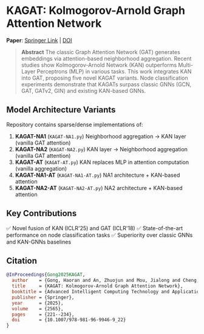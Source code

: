 # KAGAT: Kolmogorov-Arnold Graph Attention Network

**Paper**: [Springer Link](https://link.springer.com/chapter/10.1007/978-981-96-9946-9_22) | [DOI](https://doi.org/10.1007/978-981-96-9946-9_22)

> **Abstract**
> The classic Graph Attention Network (GAT) generates embeddings via attention-based neighborhood aggregation. Recent studies show Kolmogorov-Arnold Network (KAN) outperforms Multi-Layer Perceptrons (MLP) in various tasks. This work integrates KAN into GAT, proposing five novel KAGAT variants. Node classification experiments demonstrate that KAGATs surpass classic GNNs (GCN, GAT, GATv2, GIN) and existing KAN-based GNNs.

## Model Architecture Variants
Repository contains sparse/dense implementations of:
1. **KAGAT-NA1** (`KAGAT-NA1.py`)
   Neighborhood aggregation → KAN layer (vanilla GAT attention)
2. **KAGAT-NA2** (`KAGAT-NA2.py`)
   KAN layer → Neighborhood aggregation (vanilla GAT attention)
3. **KAGAT-AT** (`KAGAT-AT.py`)
   KAN replaces MLP in attention computation (vanilla aggregation)
4. **KAGAT-NA1-AT** (`KAGAT-NA1-AT.py`)
   NA1 architecture + KAN-based attention
5. **KAGAT-NA2-AT** (`KAGAT-NA2-AT.py`)
   NA2 architecture + KAN-based attention

## Key Contributions
✅ Novel fusion of KAN (ICLR'25) and GAT (ICLR'18)
✅ State-of-the-art performance on node classification tasks
✅ Superiority over classic GNNs and KAN-GNNs baselines

## Citation
```bibtex
@InProceedings{Gong2025KAGAT,
  author    = {Gong, Haoran and An, Zhuojun and Mou, Jialong and Cheng, Jianjun and Liu, Li},
  title     = {KAGAT: Kolmogorov-Arnold Graph Attention Network},
  booktitle = {Advanced Intelligent Computing Technology and Applications (ICIC 2025)},
  publisher = {Springer},
  year      = {2025},
  volume    = {2565},
  pages     = {221--234},
  doi       = {10.1007/978-981-96-9946-9_22}
}
